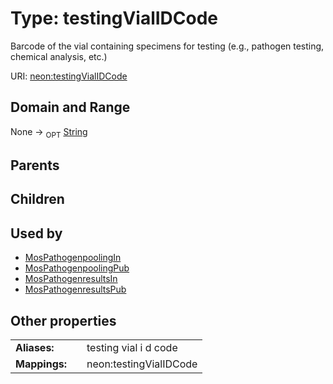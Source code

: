 
# Type: testingVialIDCode


Barcode of the vial containing specimens for testing (e.g., pathogen testing, chemical analysis, etc.)

URI: [neon:testingVialIDCode](https://data.neonscience.org/testingVialIDCode)


## Domain and Range

None ->  <sub>OPT</sub> [String](types/String.md)

## Parents


## Children


## Used by

 * [MosPathogenpoolingIn](MosPathogenpoolingIn.md)
 * [MosPathogenpoolingPub](MosPathogenpoolingPub.md)
 * [MosPathogenresultsIn](MosPathogenresultsIn.md)
 * [MosPathogenresultsPub](MosPathogenresultsPub.md)

## Other properties

|  |  |  |
| --- | --- | --- |
| **Aliases:** | | testing vial i d code |
| **Mappings:** | | neon:testingVialIDCode |

